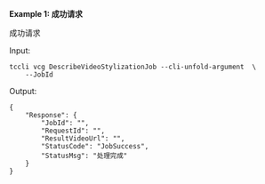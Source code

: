 **Example 1: 成功请求**

成功请求

Input: 

```
tccli vcg DescribeVideoStylizationJob --cli-unfold-argument  \
    --JobId 
```

Output: 
```
{
    "Response": {
        "JobId": "",
        "RequestId": "",
        "ResultVideoUrl": "",
        "StatusCode": "JobSuccess",
        "StatusMsg": "处理完成"
    }
}
```

